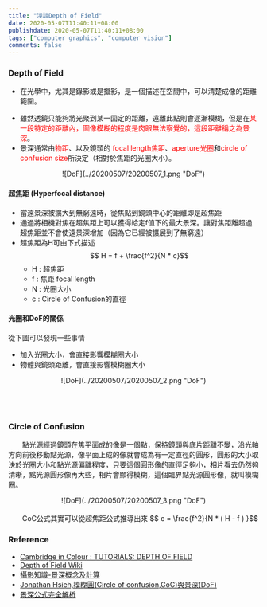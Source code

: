 ```yaml
---
title: "淺談Depth of Field"
date: 2020-05-07T11:40:11+08:00
publishdate: 2020-05-07T11:40:11+08:00
tags: ["computer graphics", "computer vision"]
comments: false
---
```


<script src="https://polyfill.io/v3/polyfill.min.js?features=es6"></script>
<script id="MathJax-script" async src="https://cdn.jsdelivr.net/npm/mathjax@3/es5/tex-mml-chtml.js"></script>


### Depth of Field

- 在光學中，尤其是錄影或是攝影，是一個描述在空間中，可以清楚成像的距離範圍。
<!--more-->
- 雖然透鏡只能夠將光聚到某一固定的距離，遠離此點則會逐漸模糊，但是在<span style="color: red;">某一段特定的距離內，圖像模糊的程度是肉眼無法察覺的，這段距離稱之為景深</span>。
- 景深通常由<span style="color: red;">物距</span>、以及鏡頭的<span style="color: red;"> focal length焦距</span>、<span style="color: red;">aperture光圈</span>和<span style="color: red;">circle of confusion size</span>所決定（相對於焦距的光圈大小）。
<center>![DoF](../20200507/20200507_1.png "DoF")</center>

#### 超焦距 (Hyperfocal distance)
- 當遠景深被擴大到無窮遠時，從焦點到鏡頭中心的距離即是超焦距
- 通過將相機對焦在超焦距上可以獲得給定f值下的最大景深。讓對焦距離超過超焦距並不會使遠景深增加（因為它已經被擴展到了無窮遠）
- 超焦距為H可由下式描述
    $$ H = f +  \frac{f^2}{N * c}$$
    - H : 超焦距
    - f : 焦距 focal length
    - N : 光圈大小 
    - c : Circle of Confusion的直徑

#### 光圈和DoF的關係
從下圖可以發現一些事情

- 加入光圈大小，會直接影響模糊圈大小
- 物體與鏡頭距離，會直接影響模糊圈大小

<center>![DoF](../20200507/20200507_2.png "DoF")</center>
</br></br></br>

### Circle of Confusion
&emsp;&emsp;點光源經過鏡頭在焦平面成的像是一個點，保持鏡頭與底片距離不變，沿光軸方向前後移動點光源，像平面上成的像就會成為有一定直徑的圓形，圓形的大小取決於光圈大小和點光源偏離程度，只要這個圓形像的直徑足夠小，相片看去仍然夠清晰，點光源圓形像再大些，相片會顯得模糊，這個臨界點光源圓形像，就叫模糊圈。

<center>![DoF](../20200507/20200507_3.png "DoF")</center>
<br>
&emsp;&emsp;CoC公式其實可以從超焦距公式推導出來
    $$ c = \frac{f^2}{N * ( H - f ) }$$


### Reference
- [Cambridge in Colour : TUTORIALS: DEPTH OF FIELD](https://www.cambridgeincolour.com/tutorials/depth-of-field.htm)
- [Depth of Field Wiki](https://zh.wikipedia.org/wiki/%E6%99%AF%E6%B7%B1)
- [攝影知識-景深概念及計算](http://bugworkshop.blogspot.com/2011/05/blog-post_01.html)
- [Jonathan Hsieh,模糊圓(Circle of confusion,CoC)與景深(DoF)](https://cchsiehblog.wordpress.com/2011/01/26/%E6%A8%A1%E7%B3%8A%E5%9C%93-circle-of-confusion-coc-%E8%88%87-%E6%99%AF%E6%B7%B1-dof/)
- [景深公式完全解析](https://sites.google.com/site/101leaf/shu-ma-xin-chao/jingshengongshiwanquanjiexi)